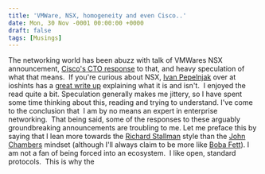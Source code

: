 ```yaml
---
title: 'VMWare, NSX, homogeneity and even Cisco..'
date: Mon, 30 Nov -0001 00:00:00 +0000
draft: false
tags: [Musings]
---
```


The networking world has been abuzz with talk of VMWares NSX announcement, [Cisco's CTO response](http://blogs.cisco.com/datacenter/limitations-of-a-software-only-approach-to-data-center-networking/) to that, and heavy speculation of what that means.  If you're curious about NSX, [Ivan Pepelnjak](http://www.twitter.com/ioshints) over at ioshints has a [great write up](http://blog.ipspace.net/2013/08/what-is-vmware-nsx.html) explaining what it is and isn't.  I enjoyed the read quite a bit. Speculation generally makes me jittery, so I have spent some time thinking about this, reading and trying to understand. I've come to the conclusion that  I am by no means an expert in enterprise networking.  That being said, some of the responses to these arguably groundbreaking announcements are troubling to me. Let me preface this by saying that I lean more towards the [Richard Stallman](http://en.wikipedia.org/wiki/Richard_Stallman) style than the [John Chambers](http://en.wikipedia.org/wiki/John_Chambers_%28CEO%29) mindset (although I'll always claim to be more like [Boba Fett](http://www.nickburaglio.com/2013/08/24/boba-fett-1981/)). I am not a fan of being forced into an ecosystem.  I like open, standard protocols.  This is why the